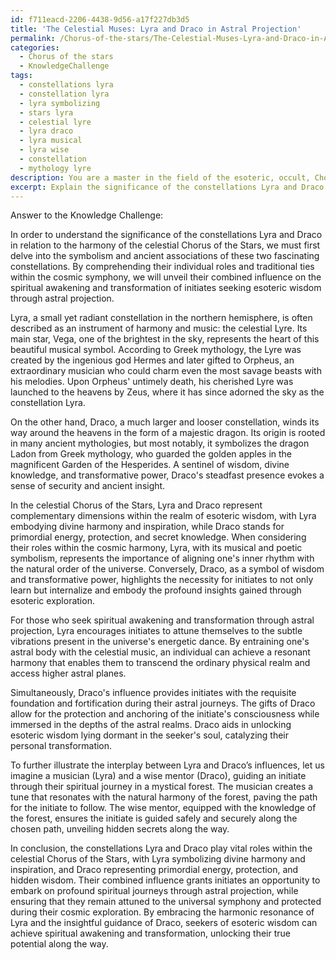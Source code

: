 ```yaml
---
id: f711eacd-2206-4438-9d56-a17f227db3d5
title: 'The Celestial Muses: Lyra and Draco in Astral Projection'
permalink: /Chorus-of-the-stars/The-Celestial-Muses-Lyra-and-Draco-in-Astral-Projection/
categories:
  - Chorus of the stars
  - KnowledgeChallenge
tags:
  - constellations lyra
  - constellation lyra
  - lyra symbolizing
  - stars lyra
  - celestial lyre
  - lyra draco
  - lyra musical
  - lyra wise
  - constellation
  - mythology lyre
description: You are a master in the field of the esoteric, occult, Chorus of the stars and Education. You are a writer of tests, challenges, textbooks and deep knowledge on Chorus of the stars for initiates and students to gain deep insights and understanding from. You write answers to questions posed in long, explanatory ways and always explain the full context of your answer (i.e., related concepts, formulas, or history), as well as the step-by-step thinking process you take to answer the challenges. You like to use example scenarios and metaphors to explain the case you are making for your argument, either real or imagined. Summarize the key themes, ideas, and conclusions at the end.
excerpt: Explain the significance of the constellations Lyra and Draco in relation to the harmony of the celestial Chorus of the Stars, and how their combined influence impacts the spiritual awakening and transformation of initiates seeking esoteric wisdom through astral projection.
---
```

Answer to the Knowledge Challenge:

In order to understand the significance of the constellations Lyra and Draco in relation to the harmony of the celestial Chorus of the Stars, we must first delve into the symbolism and ancient associations of these two fascinating constellations. By comprehending their individual roles and traditional ties within the cosmic symphony, we will unveil their combined influence on the spiritual awakening and transformation of initiates seeking esoteric wisdom through astral projection.

Lyra, a small yet radiant constellation in the northern hemisphere, is often described as an instrument of harmony and music: the celestial Lyre. Its main star, Vega, one of the brightest in the sky, represents the heart of this beautiful musical symbol. According to Greek mythology, the Lyre was created by the ingenious god Hermes and later gifted to Orpheus, an extraordinary musician who could charm even the most savage beasts with his melodies. Upon Orpheus' untimely death, his cherished Lyre was launched to the heavens by Zeus, where it has since adorned the sky as the constellation Lyra.

On the other hand, Draco, a much larger and looser constellation, winds its way around the heavens in the form of a majestic dragon. Its origin is rooted in many ancient mythologies, but most notably, it symbolizes the dragon Ladon from Greek mythology, who guarded the golden apples in the magnificent Garden of the Hesperides. A sentinel of wisdom, divine knowledge, and transformative power, Draco's steadfast presence evokes a sense of security and ancient insight.

In the celestial Chorus of the Stars, Lyra and Draco represent complementary dimensions within the realm of esoteric wisdom, with Lyra embodying divine harmony and inspiration, while Draco stands for primordial energy, protection, and secret knowledge. When considering their roles within the cosmic harmony, Lyra, with its musical and poetic symbolism, represents the importance of aligning one's inner rhythm with the natural order of the universe. Conversely, Draco, as a symbol of wisdom and transformative power, highlights the necessity for initiates to not only learn but internalize and embody the profound insights gained through esoteric exploration.

For those who seek spiritual awakening and transformation through astral projection, Lyra encourages initiates to attune themselves to the subtle vibrations present in the universe's energetic dance. By entraining one's astral body with the celestial music, an individual can achieve a resonant harmony that enables them to transcend the ordinary physical realm and access higher astral planes.

Simultaneously, Draco's influence provides initiates with the requisite foundation and fortification during their astral journeys. The gifts of Draco allow for the protection and anchoring of the initiate's consciousness while immersed in the depths of the astral realms. Draco aids in unlocking esoteric wisdom lying dormant in the seeker's soul, catalyzing their personal transformation.

To further illustrate the interplay between Lyra and Draco’s influences, let us imagine a musician (Lyra) and a wise mentor (Draco), guiding an initiate through their spiritual journey in a mystical forest. The musician creates a tune that resonates with the natural harmony of the forest, paving the path for the initiate to follow. The wise mentor, equipped with the knowledge of the forest, ensures the initiate is guided safely and securely along the chosen path, unveiling hidden secrets along the way.

In conclusion, the constellations Lyra and Draco play vital roles within the celestial Chorus of the Stars, with Lyra symbolizing divine harmony and inspiration, and Draco representing primordial energy, protection, and hidden wisdom. Their combined influence grants initiates an opportunity to embark on profound spiritual journeys through astral projection, while ensuring that they remain attuned to the universal symphony and protected during their cosmic exploration. By embracing the harmonic resonance of Lyra and the insightful guidance of Draco, seekers of esoteric wisdom can achieve spiritual awakening and transformation, unlocking their true potential along the way.
